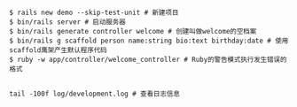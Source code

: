 	$ rails new demo --skip-test-unit # 新建项目
   	$ bin/rails server # 启动服务器
   	$ bin/rails generate controller welcome # 创建叫做welcome的空档案
   	$ bin/rails g scaffold person name:string bio:text birthday:date # 使用scaffold鹰架产生默认程序代码
   	$ ruby -w app/controller/welcome_controller # Ruby的警告模式执行发生错误的格式
   	

   	tail -100f log/development.log # 查看日志信息
   	